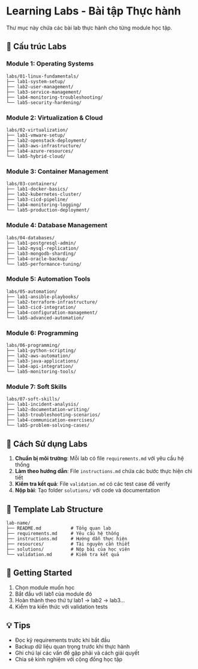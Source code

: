 # Learning Labs - Bài tập Thực hành

Thư mục này chứa các bài lab thực hành cho từng module học tập.

## 📁 Cấu trúc Labs

### Module 1: Operating Systems
```
labs/01-linux-fundamentals/
├── lab1-system-setup/
├── lab2-user-management/
├── lab3-service-management/
├── lab4-monitoring-troubleshooting/
└── lab5-security-hardening/
```

### Module 2: Virtualization & Cloud
```
labs/02-virtualization/
├── lab1-vmware-setup/
├── lab2-openstack-deployment/
├── lab3-aws-infrastructure/
├── lab4-azure-resources/
└── lab5-hybrid-cloud/
```

### Module 3: Container Management
```
labs/03-containers/
├── lab1-docker-basics/
├── lab2-kubernetes-cluster/
├── lab3-cicd-pipeline/
├── lab4-monitoring-logging/
└── lab5-production-deployment/
```

### Module 4: Database Management
```
labs/04-databases/
├── lab1-postgresql-admin/
├── lab2-mysql-replication/
├── lab3-mongodb-sharding/
├── lab4-oracle-backup/
└── lab5-performance-tuning/
```

### Module 5: Automation Tools
```
labs/05-automation/
├── lab1-ansible-playbooks/
├── lab2-terraform-infrastructure/
├── lab3-cicd-integration/
├── lab4-configuration-management/
└── lab5-advanced-automation/
```

### Module 6: Programming
```
labs/06-programming/
├── lab1-python-scripting/
├── lab2-aws-automation/
├── lab3-java-applications/
├── lab4-api-integration/
└── lab5-monitoring-tools/
```

### Module 7: Soft Skills
```
labs/07-soft-skills/
├── lab1-incident-analysis/
├── lab2-documentation-writing/
├── lab3-troubleshooting-scenarios/
├── lab4-communication-exercises/
└── lab5-problem-solving-cases/
```

## 🎯 Cách Sử dụng Labs

1. **Chuẩn bị môi trường**: Mỗi lab có file `requirements.md` với yêu cầu hệ thống
2. **Làm theo hướng dẫn**: File `instructions.md` chứa các bước thực hiện chi tiết
3. **Kiểm tra kết quả**: File `validation.md` có các test case để verify
4. **Nộp bài**: Tạo folder `solutions/` với code và documentation

## 📝 Template Lab Structure
```
lab-name/
├── README.md           # Tổng quan lab
├── requirements.md     # Yêu cầu hệ thống
├── instructions.md     # Hướng dẫn thực hiện
├── resources/          # Tài nguyên cần thiết
├── solutions/          # Nộp bài của học viên
└── validation.md       # Kiểm tra kết quả
```

## 🏁 Getting Started
1. Chọn module muốn học
2. Bắt đầu với lab1 của module đó
3. Hoàn thành theo thứ tự lab1 → lab2 → lab3...
4. Kiểm tra kiến thức với validation tests

## 💡 Tips
- Đọc kỹ requirements trước khi bắt đầu
- Backup dữ liệu quan trọng trước khi thực hành
- Ghi chú lại các vấn đề gặp phải và cách giải quyết
- Chia sẻ kinh nghiệm với cộng đồng học tập
